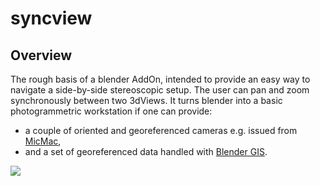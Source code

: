 # syncview
## Overview
The rough basis of a blender AddOn, intended to provide an easy way to navigate a side-by-side stereoscopic setup.
The user can pan and zoom synchronously between two 3dViews. It turns blender into a basic photogrammetric workstation if one can provide:
- a couple of oriented and georeferenced cameras e.g. issued from [MicMac](https://github.com/micmacIGN/micmac),
- and a set of georeferenced data handled with [Blender GIS](https://github.com/domlysz/BlenderGIS).

![](https://raw.githubusercontent.com/wiki/xyleme/syncview/capture.jpg)
